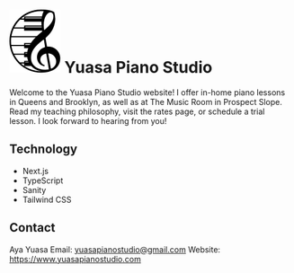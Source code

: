 # ![logo](/public/logo.svg) Yuasa Piano Studio

Welcome to the Yuasa Piano Studio website! I offer in-home piano lessons in Queens and Brooklyn, as well as at The Music Room in Prospect Slope. Read my teaching philosophy, visit the rates page, or schedule a trial lesson. I look forward to hearing from you!

## Technology

- Next.js
- TypeScript
- Sanity
- Tailwind CSS

## Contact

Aya Yuasa
Email: yuasapianostudio@gmail.com
Website: https://www.yuasapianostudio.com
